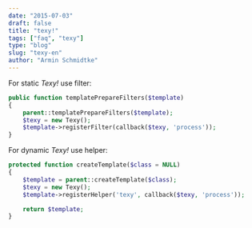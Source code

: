 ```yaml
---
date: "2015-07-03"
draft: false
title: "texy!"
tags: ["faq", "texy"]
type: "blog"
slug: "texy-en"
author: "Armin Schmidtke"
---
```


For static *Texy!* use filter:

```php
public function templatePrepareFilters($template)
{
	parent::templatePrepareFilters($template);
	$texy = new Texy();
	$template->registerFilter(callback($texy, 'process'));
}
```

For dynamic *Texy!* use helper:

```php
protected function createTemplate($class = NULL)
{
	$template = parent::createTemplate($class);
	$texy = new Texy();
	$template->registerHelper('texy', callback($texy, 'process'));

	return $template;
}
```
